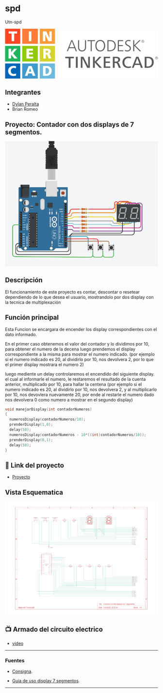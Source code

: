 # spd
Utn-spd

![Tinkercad](./img/Logo-tinkercad-wordmark.svg.png)


## Integrantes 
- [Dylan Peralta](https://github.com/Dylan-Peralta/Spd-1H/)
- Brian Romeo

## Proyecto: Contador con dos displays de 7 segmentos.
![Proyecto](./img/Contador.png)


## Descripción
El funcionamiento de este proyecto es contar, descontar o resetear dependiendo de lo que desea el usuario, mostrandolo por dos display con la tecnica de multiplexación

## Función principal
Esta Funcion se encargara de encender los display correspondientes con el dato informado.

En el primer caso obtenemos el valor del contador y lo dividimos por 10, para obtener el numero de la decena
luego prendemos el display correspondiente a la misma para mostrar el numero indicado. 
(por ejemplo si el numero indicado es 20, al dividirlo por 10, nos devolvera 2, por lo que el primer display mostrara el numero 2)

luego mediente un delay controlaremos el encendido del siguiente display.
el cual al informarle el numero, le restaremos el resultado de la cuenta anterior, multiplicado por 10, para hallar la centena
(por ejemplo si el numero indicado es 20, al dividirlo por 10, nos devolvera 2, y al multiplicarlo por 10, nos devovlera nuevamente 20,
por ende al restarle el numero dado nos devolvera 0 como numero a mostrar en el segundo display)


~~~ C (lenguaje en el que esta escrito)
void manejarDisplay(int contadorNumeros)
{
  numerosDisplay(contadorNumeros/10); 
  prenderDisplay(1,0);
  delay(50);
  numerosDisplay(contadorNumeros - 10*((int)contadorNumeros/10)); 
  prenderDisplay(0,1);
  delay(50);
}
~~~

## :robot: Link del proyecto
- [Proyecto](https://www.tinkercad.com/things/4o4MSXtLEbl)

## Vista Esquematica 
![Vista Esquematica](./img/vista-esquematica.PNG)
 
## :tv: Armado del circuito electrico
- [video](https://www.youtube.com/watch?v=jq-v3suBJPo)

---
### Fuentes
- [Consigna](https://drive.google.com/file/d/1UTj8HBPnR7vM235m1BswtL_SMnmYe8nO/view).

- [Guia de uso display 7 segmentos](https://www.youtube.com/watch?v=_Ry7mtURGDE&t=1917s).

---

